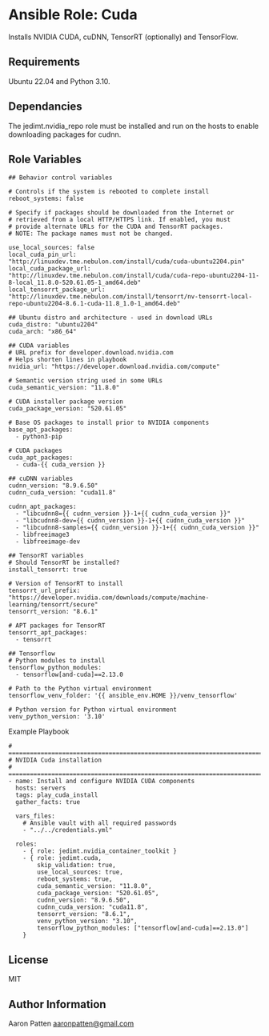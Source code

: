 Ansible Role: Cuda
==================

Installs NVIDIA CUDA, cuDNN, TensorRT (optionally) and TensorFlow.

Requirements
------------

Ubuntu 22.04 and Python 3.10.

Dependancies
------------

The jedimt.nvidia_repo role must be installed and run on the hosts to enable downloading packages for cudnn.

Role Variables
--------------

    ## Behavior control variables

    # Controls if the system is rebooted to complete install
    reboot_systems: false

    # Specify if packages should be downloaded from the Internet or
    # retrieved from a local HTTP/HTTPS link. If enabled, you must
    # provide alternate URLs for the CUDA and TensorRT packages.
    # NOTE: The package names must not be changed.

    use_local_sources: false
    local_cuda_pin_url: "http://linuxdev.tme.nebulon.com/install/cuda/cuda-ubuntu2204.pin"
    local_cuda_package_url: "http://linuxdev.tme.nebulon.com/install/cuda/cuda-repo-ubuntu2204-11-8-local_11.8.0-520.61.05-1_amd64.deb"
    local_tensorrt_package_url: "http://linuxdev.tme.nebulon.com/install/tensorrt/nv-tensorrt-local-repo-ubuntu2204-8.6.1-cuda-11.8_1.0-1_amd64.deb"

    ## Ubuntu distro and architecture - used in download URLs
    cuda_distro: "ubuntu2204"
    cuda_arch: "x86_64"

    ## CUDA variables
    # URL prefix for developer.download.nvidia.com
    # Helps shorten lines in playbook
    nvidia_url: "https://developer.download.nvidia.com/compute"

    # Semantic version string used in some URLs
    cuda_semantic_version: "11.8.0"

    # CUDA installer package version
    cuda_package_version: "520.61.05"

    # Base OS packages to install prior to NVIDIA components
    base_apt_packages:
      - python3-pip

    # CUDA packages
    cuda_apt_packages:
      - cuda-{{ cuda_version }}

    ## cuDNN variables
    cudnn_version: "8.9.6.50"
    cudnn_cuda_version: "cuda11.8"

    cudnn_apt_packages:
      - "libcudnn8={{ cudnn_version }}-1+{{ cudnn_cuda_version }}"
      - "libcudnn8-dev={{ cudnn_version }}-1+{{ cudnn_cuda_version }}"
      - "libcudnn8-samples={{ cudnn_version }}-1+{{ cudnn_cuda_version }}"
      - libfreeimage3
      - libfreeimage-dev

    ## TensorRT variables
    # Should TensorRT be installed?
    install_tensorrt: true

    # Version of TensorRT to install
    tensorrt_url_prefix: "https://developer.nvidia.com/downloads/compute/machine-learning/tensorrt/secure"
    tensorrt_version: "8.6.1"

    # APT packages for TensorRT
    tensorrt_apt_packages:
      - tensorrt

    ## Tensorflow
    # Python modules to install
    tensorflow_python_modules:
      - tensorflow[and-cuda]==2.13.0

    # Path to the Python virtual environment
    tensorflow_venv_folder: '{{ ansible_env.HOME }}/venv_tensorflow'

    # Python version for Python virtual environment
    venv_python_version: '3.10'


Example Playbook

    # ===========================================================================
    # NVIDIA Cuda installation
    # ===========================================================================
    - name: Install and configure NVIDIA CUDA components
      hosts: servers
      tags: play_cuda_install
      gather_facts: true

      vars_files:
        # Ansible vault with all required passwords
        - "../../credentials.yml"

      roles:
        - { role: jedimt.nvidia_container_toolkit }
        - { role: jedimt.cuda,
            skip_validation: true,
            use_local_sources: true,
            reboot_systems: true,
            cuda_semantic_version: "11.8.0",
            cuda_package_version: "520.61.05",
            cudnn_version: "8.9.6.50",
            cudnn_cuda_version: "cuda11.8",
            tensorrt_version: "8.6.1",
            venv_python_version: "3.10",
            tensorflow_python_modules: ["tensorflow[and-cuda]==2.13.0"]
        }


License
-------

MIT

Author Information
------------------

Aaron Patten
aaronpatten@gmail.com
